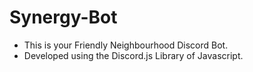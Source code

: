 # Synergy-Bot
- This is your Friendly Neighbourhood Discord Bot.
- Developed using the Discord.js Library of Javascript.
